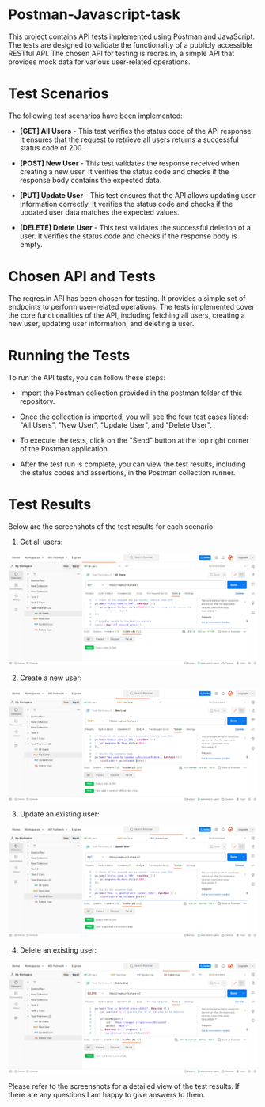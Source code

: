 # Postman-Javascript-task
This project contains API tests implemented using Postman and JavaScript. The tests are designed to validate the functionality of a publicly accessible RESTful API. The chosen API for testing is reqres.in, a simple API that provides mock data for various user-related operations.

# Test Scenarios
The following test scenarios have been implemented:  

- **[GET] All Users** - This test verifies the status code of the API response. It ensures that the request to retrieve all users returns a successful status code of 200.

- **[POST] New User** - This test validates the response received when creating a new user. It verifies the status code and checks if the response body contains the expected data.

- **[PUT] Update User** - This test ensures that the API allows updating user information correctly. It verifies the status code and checks if the updated user data matches the expected values.

- **[DELETE] Delete User** - This test validates the successful deletion of a user. It verifies the status code and checks if the response body is empty.

# Chosen API and Tests
The reqres.in API has been chosen for testing. It provides a simple set of endpoints to perform user-related operations. The tests implemented cover the core functionalities of the API, including fetching all users, creating a new user, updating user information, and deleting a user.

# Running the Tests
To run the API tests, you can follow these steps:

- Import the Postman collection provided in the postman folder of this repository.

- Once the collection is imported, you will see the four test cases listed: "All Users", "New User", "Update User", and "Delete User".

- To execute the tests, click on the "Send" button at the top right corner of the Postman application.

- After the test run is complete, you can view the test results, including the status codes and assertions, in the Postman collection runner.

# Test Results
Below are the screenshots of the test results for each scenario:

1. Get all users:

![Image alt](https://github.com/bproskura/Postman-Javascript-task/raw/main/Test_1.png)

2. Create a new user:

![Image alt](https://github.com/bproskura/Postman-Javascript-task/raw/main/Test_2.png)

3. Update an existing user:

![Image alt](https://github.com/bproskura/Postman-Javascript-task/raw/main/Test_3.png)

4. Delete an existing user:

![Image alt](https://github.com/bproskura/Postman-Javascript-task/raw/main/Test_4.png)

Please refer to the screenshots for a detailed view of the test results.
If there are any questions I am happy to give answers to them.
